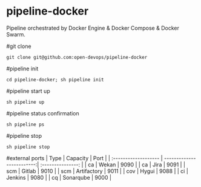 # pipeline-docker
Pipeline orchestrated by Docker Engine &amp; Docker Compose &amp; Docker Swarm.

#git clone
```
git clone git@github.com:open-devops/pipeline-docker
```

#pipeline init
```
cd pipeline-docker; sh pipeline init
```

#pipeline start up
```
sh pipeline up
```

#pipeline status confirmation
```
sh pipeline ps
```

#pipeline stop 
```
sh pipeline stop
```

#external ports
| Type      | Capacity | Port  |
| :------------------- | -------------------------:| :---------------: |
| ca        | Wekan      |  9090 |
| ca        | Jira      |  9091 |
| scm        | Gitlab      |  9010 |
| scm        | Artifactory      |  9011 |
| cov        | Hygui      |  9088 |
| ci        | Jenkins      |  9080 |
| cq        | Sonarqube      |  9000 |

